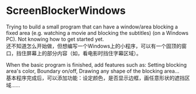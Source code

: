 # ScreenBlockerWindows
Trying to build a small program that can have a window/area blocking a fixed area (e.g. watching a movie and blocking the subtitles) (on a Windows PC). Not knowing how to get started yet.  
还不知道怎么开始做，但想编写一个Windows上的小程序，可以有一个固顶的窗口，挡住屏幕上的部分内容（如，看电影时挡住字幕区域）。

When the basic program is finished, add features such as: Setting blocking area's color, Boundary on/off, Drawing any shape of the blocking area...  
基本程序完成后，可以添加功能：设定颜色，是否显示边框，画任意形状的遮挡区域……
